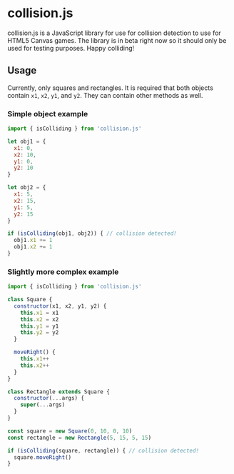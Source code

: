 # collision.js

collision.js is a JavaScript library for use for collision detection to use for HTML5 Canvas games. The library is in beta right now so it should only be used for testing purposes. Happy colliding!

## Usage

Currently, only squares and rectangles. It is required that both objects contain `x1`, `x2`, `y1`, and `y2`. They can contain other methods as well.

### Simple object example

```javascript
import { isColliding } from 'collision.js'

let obj1 = {
  x1: 0,
  x2: 10,
  y1: 0,
  y2: 10
}

let obj2 = {
  x1: 5,
  x2: 15,
  y1: 5,
  y2: 15
}

if (isColliding(obj1, obj2)) { // collision detected!
  obj1.x1 += 1
  obj1.x2 += 1
}
```

### Slightly more complex example

```javascript
import { isColliding } from 'collision.js'

class Square {
  constructor(x1, x2, y1, y2) {
    this.x1 = x1
    this.x2 = x2
    this.y1 = y1
    this.y2 = y2
  }

  moveRight() {
    this.x1++
    this.x2++
  }
}

class Rectangle extends Square {
  constructor(...args) {
    super(...args)
  }
}

const square = new Square(0, 10, 0, 10)
const rectangle = new Rectangle(5, 15, 5, 15)

if (isColliding(square, rectangle)) { // collision detected!
  square.moveRight()
}
```
